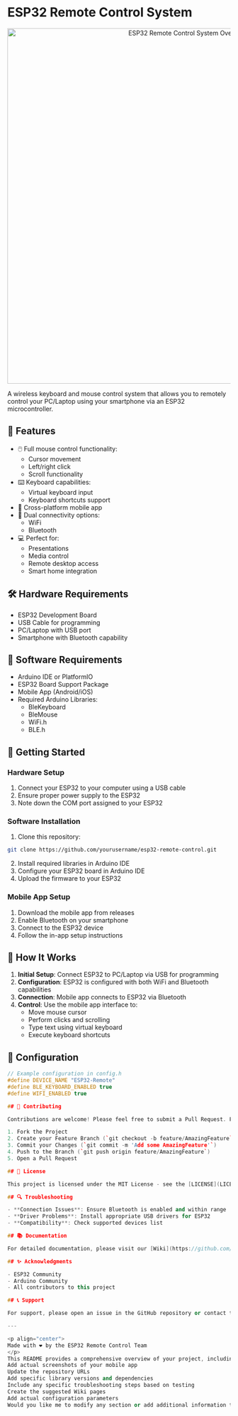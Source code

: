 # ESP32 Remote Control System

<p align="center">
  <img src="docs/images/system-overview.png" alt="ESP32 Remote Control System Overview" width="800"/>
</p>

A wireless keyboard and mouse control system that allows you to remotely control your PC/Laptop using your smartphone via an ESP32 microcontroller.

## 🌟 Features

- 🖱️ Full mouse control functionality:
  - Cursor movement
  - Left/right click
  - Scroll functionality
- ⌨️ Keyboard capabilities:
  - Virtual keyboard input
  - Keyboard shortcuts support
- 📱 Cross-platform mobile app
- 🔌 Dual connectivity options:
  - WiFi
  - Bluetooth
- 💻 Perfect for:
  - Presentations
  - Media control
  - Remote desktop access
  - Smart home integration

## 🛠️ Hardware Requirements

- ESP32 Development Board
- USB Cable for programming
- PC/Laptop with USB port
- Smartphone with Bluetooth capability

## 📱 Software Requirements

- Arduino IDE or PlatformIO
- ESP32 Board Support Package
- Mobile App (Android/iOS)
- Required Arduino Libraries:
  - BleKeyboard
  - BleMouse
  - WiFi.h
  - BLE.h

## 🚀 Getting Started

### Hardware Setup

1. Connect your ESP32 to your computer using a USB cable
2. Ensure proper power supply to the ESP32
3. Note down the COM port assigned to your ESP32

### Software Installation

1. Clone this repository:

```bash
git clone https://github.com/yourusername/esp32-remote-control.git
```

2. Install required libraries in Arduino IDE
3. Configure your ESP32 board in Arduino IDE
4. Upload the firmware to your ESP32

### Mobile App Setup

1. Download the mobile app from releases
2. Enable Bluetooth on your smartphone
3. Connect to the ESP32 device
4. Follow the in-app setup instructions

## 📡 How It Works

1. **Initial Setup**: Connect ESP32 to PC/Laptop via USB for programming
2. **Configuration**: ESP32 is configured with both WiFi and Bluetooth capabilities
3. **Connection**: Mobile app connects to ESP32 via Bluetooth
4. **Control**: Use the mobile app interface to:
   - Move mouse cursor
   - Perform clicks and scrolling
   - Type text using virtual keyboard
   - Execute keyboard shortcuts

## 🔧 Configuration

```cpp
// Example configuration in config.h
#define DEVICE_NAME "ESP32-Remote"
#define BLE_KEYBOARD_ENABLED true
#define WIFI_ENABLED true

## 🤝 Contributing

Contributions are welcome! Please feel free to submit a Pull Request. For major changes, please open an issue first to discuss what you would like to change.

1. Fork the Project
2. Create your Feature Branch (`git checkout -b feature/AmazingFeature`)
3. Commit your Changes (`git commit -m 'Add some AmazingFeature'`)
4. Push to the Branch (`git push origin feature/AmazingFeature`)
5. Open a Pull Request

## 📝 License

This project is licensed under the MIT License - see the [LICENSE](LICENSE) file for details.

## 🔍 Troubleshooting

- **Connection Issues**: Ensure Bluetooth is enabled and within range
- **Driver Problems**: Install appropriate USB drivers for ESP32
- **Compatibility**: Check supported devices list

## 📚 Documentation

For detailed documentation, please visit our [Wiki](https://github.com/yourusername/esp32-remote-control/wiki)

## ✨ Acknowledgments

- ESP32 Community
- Arduino Community
- All contributors to this project

## 📞 Support

For support, please open an issue in the GitHub repository or contact the maintainers.

---

<p align="center">
Made with ❤️ by the ESP32 Remote Control Team
</p>
This README provides a comprehensive overview of your project, including setup instructions, features, and contribution guidelines. You may want to:
Add actual screenshots of your mobile app
Update the repository URLs
Add specific library versions and dependencies
Include any specific troubleshooting steps based on testing
Create the suggested Wiki pages
Add actual configuration parameters
Would you like me to modify any section or add additional information to the README?
```
